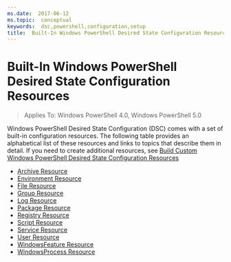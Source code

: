 ```yaml
---
ms.date:  2017-06-12
ms.topic:  conceptual
keywords:  dsc,powershell,configuration,setup
title:  Built-In Windows PowerShell Desired State Configuration Resources
---
```


# Built-In Windows PowerShell Desired State Configuration Resources

> Applies To: Windows PowerShell 4.0, Windows PowerShell 5.0

Windows PowerShell Desired State Configuration (DSC) comes with a set of built-in configuration resources. The following table provides an alphabetical list of these resources and links to topics that describe them in detail. If you need to create additional resources, see [Build Custom Windows PowerShell Desired State Configuration Resources](authoringResource.md)

* [Archive Resource](archiveResource.md)
* [Environment Resource](environmentResource.md)
* [File Resource](fileResource.md)
* [Group Resource](groupResource.md)
* [Log Resource](logResource.md)
* [Package Resource](packageResource.md)
* [Registry Resource](registryResource.md)
* [Script Resource](scriptResource.md)
* [Service Resource](serviceResource.md)
* [User Resource](userResource.md)
* [WindowsFeature Resource](windowsfeatureResource.md)
* [WindowsProcess Resource](windowsProcessResource.md)

